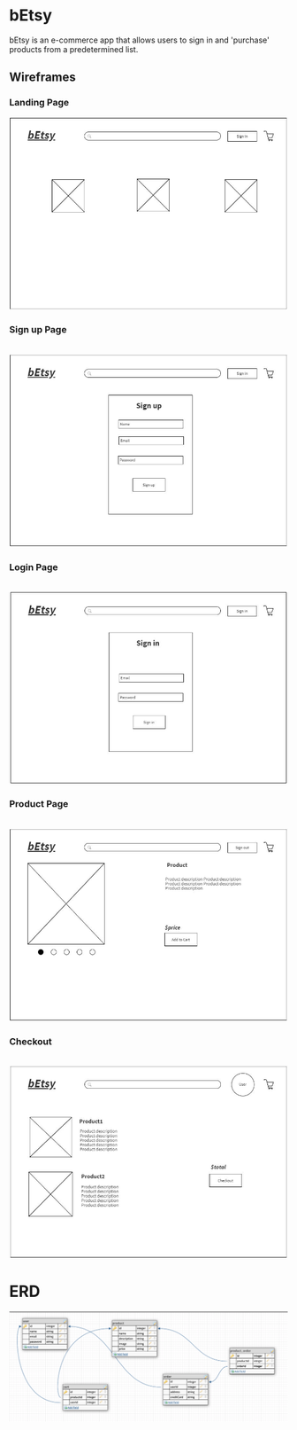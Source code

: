 # bEtsy

bEtsy is an e-commerce app that allows users to sign in and 'purchase' products from a predetermined list.

## Wireframes 

### Landing Page
![landingPage](readmefiles/landingpage.JPG)

### Sign up Page

​
![signup](readmefiles/signuppage.JPG)

### Login Page

​
![login](readmefiles/signinpage.JPG)


### Product Page

​
![product](readmefiles/productPage.JPG)




### Checkout

​
![checkout](readmefiles/checkoutPage.JPG)

# ERD


![tables](readmefiles/erd.png)